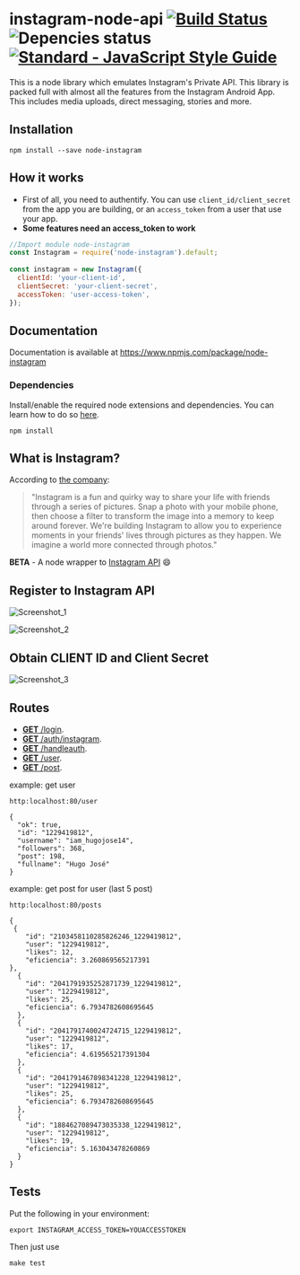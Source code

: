 # instagram-node-api [![Build Status](https://travis-ci.org/squidit/instagram-node-api.svg?branch=master)](https://travis-ci.org/squidit/instagram-node-api) ![[Depencies status](https://david-dm.org/squidit/instagram-node-api/)](https://david-dm.org/squidit/instagram-node-api.svg) [![Standard - JavaScript Style Guide](https://img.shields.io/badge/code_style-standard-brightgreen.svg)](http://standardjs.com/)

This is a node library which emulates Instagram's Private API. This library is packed full with almost all the features from the Instagram Android App. This includes media uploads, direct messaging, stories and more.

## Installation

`npm install --save node-instagram`

## How it works

* First of all, you need to authentify. You can use `client_id/client_secret` from the app you are building, or an `access_token` from
a user that use your app.
* **Some features need an access_token to work**

```javascript
//Import module node-instagram
const Instagram = require('node-instagram').default;
 
const instagram = new Instagram({
  clientId: 'your-client-id',
  clientSecret: 'your-client-secret',
  accessToken: 'user-access-token',
});
```
## Documentation

Documentation is available at https://www.npmjs.com/package/node-instagram

### Dependencies
Install/enable the required node extensions and dependencies. You can learn how to do so [here](|https://www.npmjs.com/package/node-instagrams).

`npm install`

## What is Instagram?

According to [the company](https://instagram.com/about/faq/):
>"Instagram is a fun and quirky way to share your life with friends through a series of pictures. Snap a photo with your mobile phone, then choose a filter to transform the image into a memory to keep around forever. We're building Instagram to allow you to experience moments in your friends' lives through pictures as they happen. We imagine a world more connected through photos."

**BETA** - A node wrapper to [Instagram API](https://www.instagram.com/developer/endpoints/) 😄

## Register to Instagram API

![Screenshot_1](https://user-images.githubusercontent.com/45336770/69469636-f283ce80-0d5f-11ea-93e3-a7bd8fb5a60e.png)

![Screenshot_2](https://user-images.githubusercontent.com/45336770/69470348-0f220580-0d64-11ea-9d98-abaaf1105919.png)

## Obtain CLIENT ID and Client Secret

![Screenshot_3](https://user-images.githubusercontent.com/45336770/69470407-79d34100-0d64-11ea-926e-53b6ec36f6d6.png)

## Routes
 
- [**GET** /login](https://github.com/IngenieriaDeSistemasUTB/ArcSoft2p2019/edit/master/instagram).
- [**GET** /auth/instagram](https://github.com/IngenieriaDeSistemasUTB/ArcSoft2p2019/edit/master/instagram).
- [**GET** /handleauth](https://github.com/IngenieriaDeSistemasUTB/ArcSoft2p2019/edit/master/instagram).
- [**GET** /user](https://github.com/IngenieriaDeSistemasUTB/ArcSoft2p2019/edit/master/instagram).
- [**GET** /post](https://github.com/IngenieriaDeSistemasUTB/ArcSoft2p2019/edit/master/instagram).

example: get user 
```
http:localhost:80/user
```
```
{
  "ok": true,
  "id": "1229419812",
  "username": "iam_hugojose14",
  "followers": 368,
  "post": 198,
  "fullname": "Hugo José"
}
```

example: get post for user (last 5 post)
```
http:localhost:80/posts
```
```
{
 {
    "id": "2103458110285826246_1229419812",
    "user": "1229419812",
    "likes": 12,
    "eficiencia": 3.260869565217391
},
  {
    "id": "2041791935252871739_1229419812",
    "user": "1229419812",
    "likes": 25,
    "eficiencia": 6.7934782608695645
  },
  {
    "id": "2041791740024724715_1229419812",
    "user": "1229419812",
    "likes": 17,
    "eficiencia": 4.619565217391304
  },
  {
    "id": "2041791467898341228_1229419812",
    "user": "1229419812",
    "likes": 25,
    "eficiencia": 6.7934782608695645
  },
  {
    "id": "1884627089473035338_1229419812",
    "user": "1229419812",
    "likes": 19,
    "eficiencia": 5.163043478260869
  }
}
```
## Tests

Put the following in your environment:

    export INSTAGRAM_ACCESS_TOKEN=YOUACCESSTOKEN

Then just use

    make test
